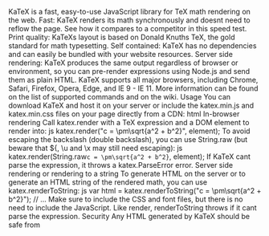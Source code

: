 KaTeX is a fast, easy-to-use JavaScript library for TeX math rendering on the web. Fast: KaTeX renders its math synchronously and doesnt need to reflow the page. See how it compares to a competitor in this speed test. Print quality: KaTeXs layout is based on Donald Knuths TeX, the gold standard for math typesetting. Self contained: KaTeX has no dependencies and can easily be bundled with your website resources. Server side rendering: KaTeX produces the same output regardless of browser or environment, so you can pre-render expressions using Node.js and send them as plain HTML. KaTeX supports all major browsers, including Chrome, Safari, Firefox, Opera, Edge, and IE 9 - IE 11. More information can be found on the list of supported commands and on the wiki. Usage You can download KaTeX and host it on your server or include the katex.min.js and katex.min.css files on your page directly from a CDN: html <link rel="stylesheet" href="https://cdn.jsdelivr.net/npm/katex@0.10.0-beta/dist/katex.min.css" integrity="sha384-9tPv11A+glH/on/wEu99NVwDPwkMQESOocs/ZGXPoIiLE8MU/qkqUcZ3zzL+6DuH" crossorigin="anonymous"> <script src="https://cdn.jsdelivr.net/npm/katex@0.10.0-beta/dist/katex.min.js" integrity="sha384-U8Vrjwb8fuHMt6ewaCy8uqeUXv4oitYACKdB0VziCerzt011iQ/0TqlSlv8MReCm" crossorigin="anonymous"></script> In-browser rendering Call katex.render with a TeX expression and a DOM element to render into: js katex.render("c = \\pm\\sqrt{a^2 + b^2}", element); To avoid escaping the backslash (double backslash), you can use String.raw (but beware that ${, \u and \x may still need escaping): js katex.render(String.raw`c = \pm\sqrt{a^2 + b^2}`, element); If KaTeX cant parse the expression, it throws a katex.ParseError error. Server side rendering or rendering to a string To generate HTML on the server or to generate an HTML string of the rendered math, you can use katex.renderToString: js var html = katex.renderToString("c = \\pm\\sqrt{a^2 + b^2}"); // <span class="katex">...</span> Make sure to include the CSS and font files, but there is no need to include the JavaScript. Like render, renderToString throws if it cant parse the expression. Security Any HTML generated by KaTeX should be safe from <script> or other code injection attacks. (See maxSize below for preventing large width/height visual affronts, see maxExpand below for preventing infinite macro loop attacks, and see allowedProtocols below for preventing certain protocols in \href) Of course, it is always a good idea to sanitize the HTML, though you will need a rather generous whitelist (including some of SVG and MathML) to support all of KaTeX. Handling errors If KaTeX encounters an error (invalid or unsupported LaTeX) and throwOnError hasnt been set to false, then it will throw an exception of type katex.ParseError. The message in this error includes some of the LaTeX source code, so needs to be escaped if you want to render it to HTML. In particular, you should convert &, <, > characters to &amp;, &lt;, &gt; (e.g., using _.escape) before including either LaTeX source code or exception messages in your HTML/DOM. (Failure to escape in this way makes a <script> injection attack possible if your LaTeX source is untrusted.) Alternatively, you can set throwOnError to false to use built-in behavior of rendering the LaTeX source code with hover text stating the error. Rendering options You can provide an object of options as the last argument to katex.render and katex.renderToString. Available options are: displayMode: boolean. If true the math will be rendered in display mode, which will put the math in display style (so \int and \sum are large, for example), and will center the math on the page on its own line. If false the math will be rendered in inline mode. (default: false) throwOnError: boolean. If true (the default), KaTeX will throw a ParseError when it encounters an unsupported command or invalid LaTeX. If false, KaTeX will render unsupported commands as text, and render invalid LaTeX as its source code with hover text giving the error, in the color given by errorColor. errorColor: string. A color string given in the format "#XXX" or "#XXXXXX". This option determines the color that unsupported commands and invalid LaTeX are rendered in when throwOnError is set to false. (default: #cc0000) macros: object. A collection of custom macros. Each macro is a property with a name like \name (written "\\name" in JavaScript) which maps to a string that describes the expansion of the macro. Single-character keys can also be included in which case the character will be redefined as the given macro (similar to TeX active characters). This object will be modified if the LaTeX code defines its own macros via \gdef, which enables consecutive calls to KaTeX to share state. colorIsTextColor: boolean. If true, \color will work like LaTeXs \textcolor, and take two arguments (e.g., \color{blue}{hello}), which restores the old behavior of KaTeX (pre-0.8.0). If false (the default), \color will work like LaTeXs \color, and take one argument (e.g., \color{blue}hello). In both cases, \textcolor works as in LaTeX (e.g., \textcolor{blue}{hello}). maxSize: number. All user-specified sizes, e.g. in \rule{500em}{500em}, will be capped to maxSize ems. If set to Infinity (the default), users can make elements and spaces arbitrarily large. maxExpand: number. Limit the number of macro expansions to the specified number, to prevent e.g. infinite macro loops. If set to Infinity, the macro expander will try to fully expand as in LaTeX. (default: 1000) allowedProtocols: string[]. Allowed protocols in \href. Use _relative to allow relative urls, and * to allow all protocols. (default: ["http", "https", "mailto", "_relative"]) strict: boolean or string or function (default: "warn"). If false or "ignore", allow features that make writing LaTeX convenient but are not actually supported by (Xe)LaTeX (similar to MathJax). If true or "error" (LaTeX faithfulness mode), throw an error for any such transgressions. If "warn" (the default), warn about such behavior via console.warn. Provide a custom function handler(errorCode, errorMsg, token) to customize behavior depending on the type of transgression (summarized by the string code errorCode and detailed in errorMsg); this function can also return "ignore", "error", or "warn" to use a built-in behavior. A list of such features and their errorCodes: "unknownSymbol": Use of unknown Unicode symbol, which will likely also lead to warnings about missing character metrics, and layouts may be incorrect (especially in terms of vertical heights). "unicodeTextInMathMode": Use of Unicode text characters in math mode. "mathVsTextUnits": Mismatch of math vs. text commands and units/mode. A second category of errorCodes never throw errors, but their strictness affects the behavior of KaTeX: "newLineInDisplayMode": Use of \\ or \newline in display mode (outside an array/tabular environment). In strict mode, no line break results, as in LaTeX. For example: js katex.render("c = \\pm\\sqrt{a^2 + b^2}\\in\\RR", element, { displayMode: true, macros: { "\\RR": "\\mathbb{R}" } }); Automatic rendering of math on a page Math on the page can be automatically rendered using the auto-render extension. See the Auto-render README for more information. Font size and lengths By default, KaTeX math is rendered in a 1.21× larger font than the surrounding context, which makes super- and subscripts easier to read. You can control this using CSS, for example: css .katex { font-size: 1.1em; } KaTeX supports all TeX units, including absolute units like cm and in. Absolute units are currently scaled relative to the default TeX font size of 10pt, so that \kern1cm produces the same results as \kern2.845275em. As a result, relative and absolute units are both uniformly scaled relative to LaTeX with a 10pt font; for example, the rectangle \rule{1cm}{1em} has the same aspect ratio in KaTeX as in LaTeX. However, because most browsers default to a larger font size, this typically means that a 1cm kern in KaTeX will appear larger than 1cm in browser units. Common Issues Many Markdown preprocessors, such as the one that Jekyll and GitHub Pages use, have a "smart quotes" feature. This changes to which is an issue for math containing primes, e.g. f. This can be worked around by defining a single character macro which changes them back, e.g. {"", ""}. KaTeX follows LaTeXs rendering of aligned and matrix environments unlike MathJax. When displaying fractions one above another in these vertical layouts there may not be enough space between rows for people who are used to MathJaxs rendering. The distance between rows can be adjusted by using \\[0.1em] instead of the standard line separator distance. KaTeX does not support the align environment because LaTeX doesnt support align in math mode. The aligned environment offers the same functionality but in math mode, so use that instead or define a macro that maps align to aligned. MathJax defines \color to be like \textcolor by default; set KaTeXs colorIsTextColor option to true for this behavior. KaTeXs default behavior matches MathJax with its color.js extension enabled. Libraries Angular2+ ng-katex Angular module to write beautiful math expressions with TeX syntax boosted by KaTeX library React react-latex React component to render latex strings, based on KaTeX react-katex React components that use KaTeX to typeset math expressions Ruby katex-ruby Provides server-side rendering and integration with popular Ruby web frameworks (Rails, Hanami, and anything that uses Sprockets). Contributing See CONTRIBUTING.md License KaTeX is licensed under the MIT License.